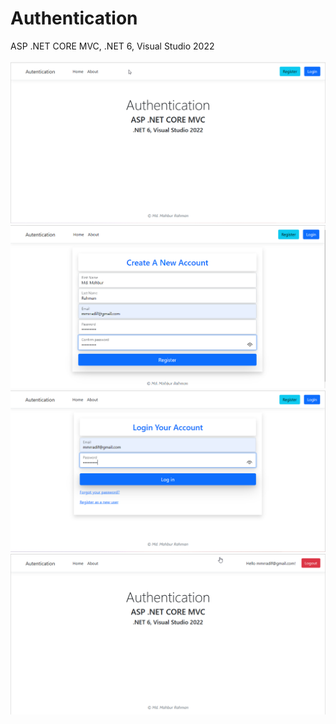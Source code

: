 # Authentication
ASP .NET CORE MVC, .NET 6, Visual Studio 2022
<br/>
<br/>
<img src="https://github.com/mmrradif/Authentication/blob/62ef705b4fae78d02a281ae65d9e5c8fc6e21139/HomePage.png"/>
<img src="https://github.com/mmrradif/Authentication/blob/62ef705b4fae78d02a281ae65d9e5c8fc6e21139/RegistrationPage.png"/>
<img src="https://github.com/mmrradif/Authentication/blob/62ef705b4fae78d02a281ae65d9e5c8fc6e21139/LoginPage.png"/>
<img src="https://github.com/mmrradif/Authentication/blob/62ef705b4fae78d02a281ae65d9e5c8fc6e21139/AfterLogin.png"/>


